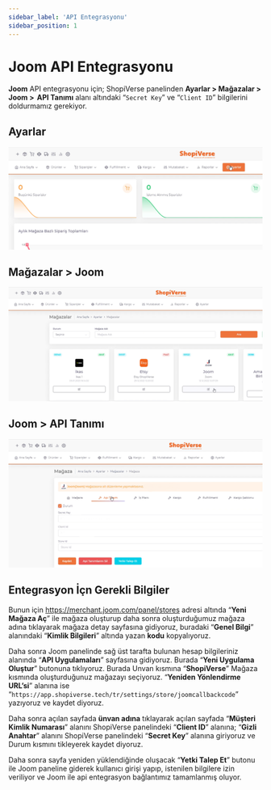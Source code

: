 ```yaml
---
sidebar_label: 'API Entegrasyonu'
sidebar_position: 1
---
```



# Joom API Entegrasyonu

**Joom** API entegrasyonu için; ShopiVerse panelinden **Ayarlar > Mağazalar > Joom >  API Tanımı** alanı altındaki “`Secret Key`” ve “`Client ID`” bilgilerini doldurmamız gerekiyor. 


## Ayarlar
![Ayarlar](../joom/img/svayarlar.png)

 
## Mağazalar > Joom
![Joom](../joom/img/svjoom.png)

## Joom > API Tanımı
![JoomAPI](../joom/img/svjoomapi.png)

## Entegrasyon İçn Gerekli Bilgiler
 
Bunun için https://merchant.joom.com/panel/stores adresi altında “**Yeni Mağaza Aç**” ile mağaza oluşturup daha sonra oluşturduğumuz mağaza adına tıklayarak mağaza detay sayfasına gidiyoruz, buradaki “**Genel Bilgi**” alanındaki “**Kimlik Bilgileri**” altında yazan **kodu** kopyalıyoruz. 

Daha sonra Joom panelinde sağ üst tarafta bulunan hesap bilgileriniz alanında “**API Uygulamaları**” sayfasına gidiyoruz. Burada “**Yeni Uygulama Oluştur**” butonuna tıklıyoruz. Burada Unvan kısmına “**ShopiVerse**” Mağaza kısmında oluşturduğunuz mağazayı seçiyoruz. “**Yeniden Yönlendirme URL’si**” alanına ise “`https://app.shopiverse.tech/tr/settings/store/joomcallbackcode`” yazıyoruz ve kaydet diyoruz. 

Daha sonra açılan sayfada **ünvan adına** tıklayarak açılan sayfada “**Müşteri Kimlik Numarası**” alanını ShopiVerse panelindeki “**Client ID**” alanına; “**Gizli Anahtar**” alanını ShopiVerse panelindeki “**Secret Key**” alanına giriyoruz ve Durum kısmını tikleyerek kaydet diyoruz. 

Daha sonra sayfa yeniden yüklendiğinde oluşacak “**Yetki Talep Et**” butonu ile Joom paneline giderek kullanıcı girişi yapıp, istenilen bilgilere izin veriliyor ve Joom ile api entegrasyon bağlantımız tamamlanmış oluyor. 